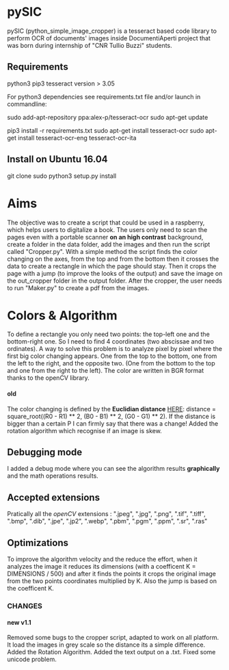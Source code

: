 # pySIC

pySIC (python_simple_image_cropper) is a tesseract based code library to perform OCR of documents' images inside DocumentiAperti project that was born during internship of "CNR Tullio Buzzi" students.

## Requirements

python3 
pip3
tesseract version > 3.05

For python3 dependencies see requirements.txt file and/or launch in commandline: 


sudo add-apt-repository ppa:alex-p/tesseract-ocr
sudo apt-get update

pip3  install -r requirements.txt
sudo apt-get install tesseract-ocr
sudo apt-get install tesseract-ocr-eng tesseract-ocr-ita

## Install on Ubuntu 16.04
git clone 
sudo python3 setup.py install

# Aims

The objective was to create a script that could be used in a raspberry, which helps users to digitalize a book.
The users only need to scan the pages even with a portable scanner **on an high contrast** background, create a folder in the data folder, add the images and then run the script called "Cropper.py".
With a simple method the script finds the color changing on the axes, from the top and from the bottom then it crosses the data to create a rectangle in which the page should stay. Then it crops the page with a jump (to improve the looks of the output) and save the image on the out_cropper folder in the output folder.
After the cropper, the user needs to run "Maker.py" to create a pdf from the images.

# Colors & Algorithm

To define a rectangle you only need two points: the top-left one and the bottom-right one.
So I need to find 4 coordinates (two abscissae and two ordinates). A way to solve this problem is to analyze pixel by pixel where the first big color changing appears. One from the top to the bottom, one from the left to the right, and the opposite two. (One from the bottom to the top and one from the right to the left).
The color are written in BGR format thanks to the openCV library.
#### old
The color changing is defined by the **Euclidian distance** [HERE](https://en.wikipedia.org/wiki/Color_difference):
distance = square_root((R0 - R1) ** 2, (B0 - B1) ** 2, (G0 - G1) ** 2).
If the distance is bigger than a certain P I can firmly say that there was a change!
Added the rotation algorithm which recognise if an image is skew.

## Debugging mode
I added a debug mode where you can see the algorithm results **graphically** and the math operations results.

## Accepted extensions
Pratically all the *openCV* extensions :
".jpeg", ".jpg", ".png", ".tif", ".tiff", ".bmp", ".dib", ".jpe", ".jp2", ".webp", ".pbm", ".pgm", ".ppm", ".sr", ".ras"

## Optimizations
To improve the algorithm velocity and the reduce the effort, when it analyzes the image it reduces its dimensions (with a coefficent K = DIMENSIONS / 500) and after it finds the points it crops the original image from the two points coordinates multiplied by K.
Also the jump is based on the coefficent K.

### CHANGES
#### new v1.1
Removed some bugs to the cropper script, adapted to work on all platform.
It load the images in grey scale so the distance its a simple difference.
Added the Rotation Algorithm.
Added the text output on a .txt.
Fixed some unicode problem.
